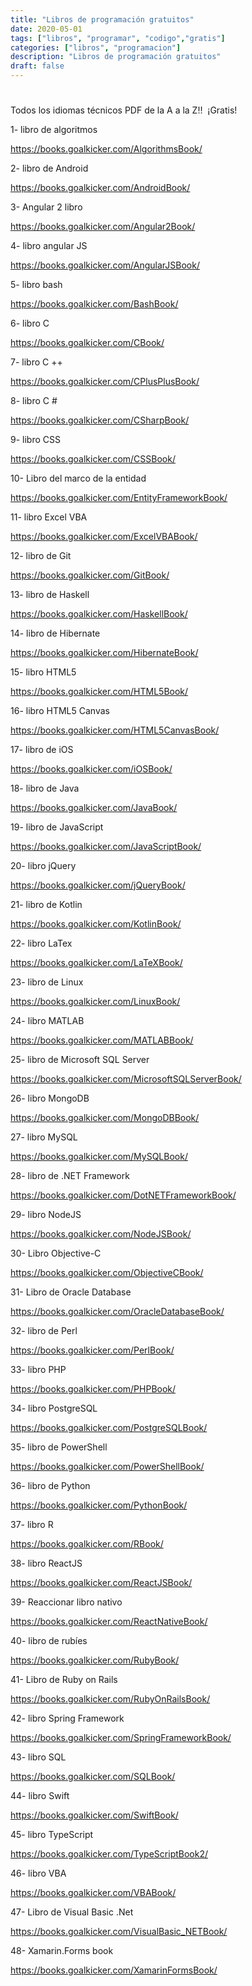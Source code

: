 ```yaml
---
title: "Libros de programación gratuitos"
date: 2020-05-01
tags: ["libros", "programar", "codigo","gratis"]
categories: ["libros", "programacion"]
description: "Libros de programación gratuitos"
draft: false
---
```


# 
Todos los idiomas técnicos PDF de la A a la Z‼ ️ ¡Gratis!

1- libro de algoritmos

https://books.goalkicker.com/AlgorithmsBook/

2- libro de Android

https://books.goalkicker.com/AndroidBook/

3- Angular 2 libro

https://books.goalkicker.com/Angular2Book/

4- libro angular JS

https://books.goalkicker.com/AngularJSBook/

5- libro bash

https://books.goalkicker.com/BashBook/

6- libro C

https://books.goalkicker.com/CBook/

7- libro C ++

https://books.goalkicker.com/CPlusPlusBook/

8- libro C #

https://books.goalkicker.com/CSharpBook/

9- libro CSS

https://books.goalkicker.com/CSSBook/

10- Libro del marco de la entidad

https://books.goalkicker.com/EntityFrameworkBook/

11- libro Excel VBA

https://books.goalkicker.com/ExcelVBABook/

12- libro de Git

https://books.goalkicker.com/GitBook/

13- libro de Haskell

https://books.goalkicker.com/HaskellBook/

14- libro de Hibernate

https://books.goalkicker.com/HibernateBook/

15- libro HTML5

https://books.goalkicker.com/HTML5Book/

16- libro HTML5 Canvas

https://books.goalkicker.com/HTML5CanvasBook/

17- libro de iOS

https://books.goalkicker.com/iOSBook/

18- libro de Java

https://books.goalkicker.com/JavaBook/

19- libro de JavaScript

https://books.goalkicker.com/JavaScriptBook/

20- libro jQuery

https://books.goalkicker.com/jQueryBook/

21- libro de Kotlin

https://books.goalkicker.com/KotlinBook/

22- libro LaTex

https://books.goalkicker.com/LaTeXBook/

23- libro de Linux

https://books.goalkicker.com/LinuxBook/

24- libro MATLAB

https://books.goalkicker.com/MATLABBook/

25- libro de Microsoft SQL Server

https://books.goalkicker.com/MicrosoftSQLServerBook/

26- libro MongoDB

https://books.goalkicker.com/MongoDBBook/

27- libro MySQL

https://books.goalkicker.com/MySQLBook/

28- libro de .NET Framework

https://books.goalkicker.com/DotNETFrameworkBook/

29- libro NodeJS

https://books.goalkicker.com/NodeJSBook/

30- Libro Objective-C

https://books.goalkicker.com/ObjectiveCBook/

31- Libro de Oracle Database

https://books.goalkicker.com/OracleDatabaseBook/

32- libro de Perl

https://books.goalkicker.com/PerlBook/

33- libro PHP

https://books.goalkicker.com/PHPBook/

34- libro PostgreSQL

https://books.goalkicker.com/PostgreSQLBook/

35- libro de PowerShell

https://books.goalkicker.com/PowerShellBook/

36- libro de Python

https://books.goalkicker.com/PythonBook/

37- libro R

https://books.goalkicker.com/RBook/

38- libro ReactJS

https://books.goalkicker.com/ReactJSBook/

39- Reaccionar libro nativo

https://books.goalkicker.com/ReactNativeBook/

40- libro de rubíes

https://books.goalkicker.com/RubyBook/

41- Libro de Ruby on Rails

https://books.goalkicker.com/RubyOnRailsBook/

42- libro Spring Framework

https://books.goalkicker.com/SpringFrameworkBook/

43- libro SQL

https://books.goalkicker.com/SQLBook/

44- libro Swift

https://books.goalkicker.com/SwiftBook/

45- libro TypeScript

https://books.goalkicker.com/TypeScriptBook2/

46- libro VBA

https://books.goalkicker.com/VBABook/

47- Libro de Visual Basic .Net

https://books.goalkicker.com/VisualBasic_NETBook/

48- Xamarin.Forms book

https://books.goalkicker.com/XamarinFormsBook/
